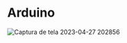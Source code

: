 # Arduino
![Captura de tela 2023-04-27 202856](https://user-images.githubusercontent.com/114835374/235013899-979269c3-479e-4e51-95e7-adc767b1708a.png)
